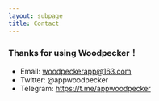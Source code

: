 ```yaml
---
layout: subpage
title: Contact
---
```



<h3 class="index-h3">Thanks for using Woodpecker！</h3>

* Email: woodpeckerapp@163.com<br/>
* Twitter:  @appwoodpecker<br/>
* Telegram:  https://t.me/appwoodpecker<br/>